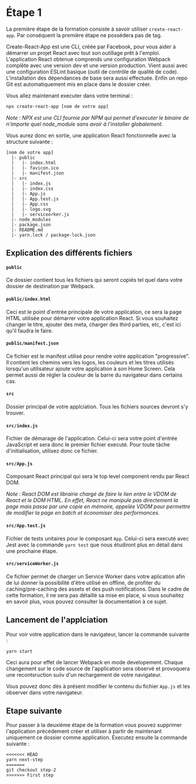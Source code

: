 # Étape 1

La première étape de la formation consiste à savoir utiliser `create-react-app`. Par conséquent la première étape ne possédera pas de tag.

Create-React-App est une CLI, créée par Facebook, pour vous aider à démarrer un projet React avec tout son outillage prêt à l'emploi. L'application React obtenue comprends une configuration Webpack complète avec une version dev et une version production. Vient aussi avec une configuration ESLint basique (outil de contrôle de qualité de code). L'installation des dépendances de base sera aussi effectuée. Enfin un repo Git est automatiquement mis en place dans le dossier créer.

Vous allez maintenant executer dans votre terminal :

```bash
npx create-react-app [nom de votre app]
```

_Note : NPX est une CLI fournie par NPM qui permet d'executer le binaire de n'importe quel node_module sans avoir à l'installer globalement._

Vous aurez donc en sortie, une application React fonctionnelle avec la structure suivante :

```
[nom de votre app]
  |- public
  |   |- index.html
  |   |- favicon.ico
  |   |- manifest.json
  |- src
  |   |- index.js
  |   |- index.css
  |   |- App.js
  |   |- App.test.js
  |   |- App.css
  |   |- logo.svg
  |   |- serviceorker.js
  |- node_modules
  |- package.json
  |- README.md
  |- yarn.lock / package-lock.json
```

## Explication des différents fichiers

#### `public`

Ce dossier contient tous les fichiers qui seront copiés tel quel dans votre dossier de destination par Webpack.

#### `public/index.html`

Ceci est le point d'entrée principale de votre application, ce sera la page HTML utilisée pour démarrer votre application React. Si vous souhaitez changer le titre, ajouter des meta, charger des third parties, etc, c'est ici qu'il faudra le faire.

#### `public/manifest.json`

Ce fichier est le manifest utilisé pour rendre votre application "progressive". Il contient les chemins vers les logos, les couleurs et les titres utilisés lorsqu'un utilisateur ajoute votre application à son Home Screen. Cela permet aussi de régler la couleur de la barre du navigateur dans certains cas.

#### `src`

Dossier principal de votre applciation. Tous les fichiers sources devront s'y trouver.

#### `src/index.js`

Fichier de démarage de l'application. Celui-ci sera votre point d'entrée JavaScript et sera donc le premier fichier executé. Pour toute tâche d'initialisation, utilisez donc ce fichier.

#### `src/App.js`

Composant React principal qui sera le top level component rendu par React DOM.

_Note : React DOM est librairie chargé de faire le lien entre le VDOM de React et le DOM HTML. En effet, React ne manipule pas directement la page mais passe par une copie en mémoire, appelée VDOM pour permettre de modifier la page en batch et économiser des performances._

#### `src/App.test.js`

Fichier de tests unitaires pour le composant `App`. Celui-ci sera executé avec Jest avec la commande `yarn test` que nous étudiront plus en détail dans une prochaine étape.

#### `src/serviceWorker.js`

Ce fichier permet de charger un Service Worker dans votre aplication afin de lui donner la possibilité d'être utilisé en offline, de profiter du caching/pre-caching des assets et des push notifications. Dans le cadre de cette formation, il ne sera pas détaillé sa mise en place, si vous souhaitez en savoir plus, vous pouvez consulter la documentation à ce sujet.

## Lancement de l'applciation

Pour voir votre application dans le navigateur, lancer la commande suivante :

```
yarn start
```

Ceci aura pour effet de lancer Webpack en mode developement. Chaque changement sur le code source de l'application sera observé et provoquera une recontsruction suiiv d'un rechargement de votre navigateur.

Vous pouvez donc dès à présent modifier le contenu du fichier `App.js` et les observer dans votre navigateur.

## Etape suivante

Pour passer à la deuxième étape de la formation vous pouvez supprimer l'application précédement créer et utiliser à partir de maintenant uniquement ce dossier comme application. Executez ensuite la commande suivante :

```
<<<<<<< HEAD
yarn next-step
=======
git checkout step-2
>>>>>>> First step
```
